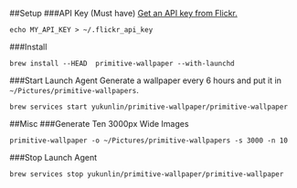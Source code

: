 ##Setup
###API Key (Must have)
[Get an API key from Flickr.](https://www.flickr.com/services/api/misc.api_keys.html)

```
echo MY_API_KEY > ~/.flickr_api_key
```

###Install
```
brew install --HEAD  primitive-wallpaper --with-launchd
```

###Start Launch Agent
Generate a wallpaper every 6 hours and put it in ```~/Pictures/primitive-wallpapers```.

```
brew services start yukunlin/primitive-wallpaper/primitive-wallpaper
```

##Misc
###Generate Ten 3000px Wide Images
```
primitive-wallpaper -o ~/Pictures/primitive-wallpapers -s 3000 -n 10
```
###Stop Launch Agent
```
brew services stop yukunlin/primitive-wallpaper/primitive-wallpaper
```
